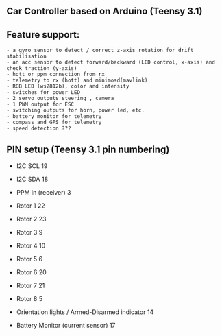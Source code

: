 Car Controller based on Arduino (Teensy 3.1)
------------------------------------------------

Feature support:
----------------
	- a gyro sensor to detect / correct z-axis rotation for drift stabilisation
	- an acc sensor to detect forward/backward (LED control, x-axis) and check traction (y-axis)
	- hott or ppm connection from rx
	- telemetry to rx (hott) and minimosd(mavlink)
	- RGB LED (ws2812b), color and intensity
	- switches for power LED
	- 2 servo outputs steering , camera
	- 1 PWM output for ESC
	- switching outputs for horn, power led, etc.
	- battery monitor for telemetry
	- compass and GPS for telemetry
	- speed detection ???

PIN setup (Teensy 3.1 pin numbering)
------------------------------------
  - I2C SCL 19
  - I2C SDA 18
  
  - PPM in (receiver) 3
  
  - Rotor 1 22
  - Rotor 2 23
  - Rotor 3 9
  - Rotor 4 10
  - Rotor 5 6
  - Rotor 6 20
  - Rotor 7 21
  - Rotor 8 5
  
  - Orientation lights / Armed-Disarmed indicator 14
  
  - Battery Monitor (current sensor) 17
  
